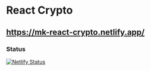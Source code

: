 # React Crypto

## https://mk-react-crypto.netlify.app/

### Status

[![Netlify Status](https://api.netlify.com/api/v1/badges/03bd9459-42f5-4aa6-aa38-0ff74ba8b04d/deploy-status)](https://app.netlify.com/sites/mk-react-crypto/deploys)
